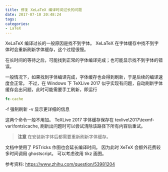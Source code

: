 ```yaml
---
title: 修复 XeLaTeX 编译时间过长的问题
date: 2017-07-10 20:48:24
tags:
categories: 
- LaTeX
---
```


XeLaTeX 编译过长的一般原因是找不到字体。
XeLaTeX 在字体缓存中找不到字体时会重新刷新字体缓存，这个过程很慢。

在长时间的等待之后，可能找到正常的字体编译完成；也可能显示找不到字体的错误。

一般情况下，如果找到字体编译完成，字体缓存也会得到刷新，于是后续的编译速度会正常。
不过，在 Windows 下 TeXLive 2017 似乎实现有问题，自动刷新字体缓存会出问题，此时可能需要手工刷新，即运行

```bat
fc-cache
```

-f 强制刷新
-v 显示更详细的信息

这两个命令一般不用加。
TeXLive 2017 字体缓存保存在 texlive\2017\texmf-var\fonts\cache, 刷新出问题时可以尝试清除该路径下所有内容后重试。

>**注意**
>在安装新字体后都需要重新刷新字体缓存。

文档中使用了 PSTricks 作图也会延长编译时间。
因为此时 XeTeX 会额外花费较多时间调用 ghostscript。
可以考虑改用 tikz 画图。

参考资料:
https://www.zhihu.com/question/53981204
